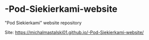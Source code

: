 # -Pod-Siekierkami-website
"Pod Siekierkami" website repository

Site: 
https://michalmastalski01.github.io/-Pod-Siekierkami-website/
